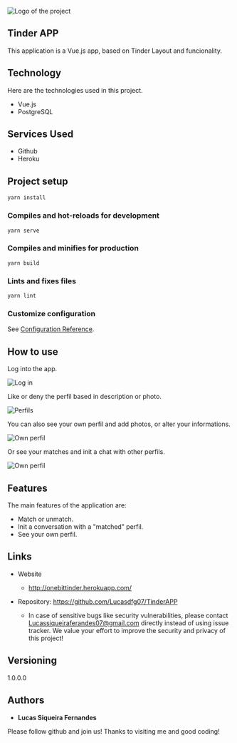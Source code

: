 ![Logo of the project](https://github.com/Lucasdfg07/TinderAPP/blob/master/public/logo.png)


## Tinder APP
This application is a Vue.js app, based on Tinder Layout and funcionality.


## Technology 

Here are the technologies used in this project.

* Vue.js
* PostgreSQL

## Services Used

* Github
* Heroku


## Project setup
```
yarn install
```

### Compiles and hot-reloads for development
```
yarn serve
```

### Compiles and minifies for production
```
yarn build
```

### Lints and fixes files
```
yarn lint
```

### Customize configuration
See [Configuration Reference](https://cli.vuejs.org/config/).

## How to use

Log into the app.

![Log in](https://github.com/Lucasdfg07/TinderAPP/blob/master/public/img1.png)


Like or deny the perfil based in description or photo.

![Perfils](https://github.com/Lucasdfg07/TinderAPP/blob/master/public/img2.png)


You can also see your own perfil and add photos, or alter your informations.

![Own perfil](https://github.com/Lucasdfg07/TinderAPP/blob/master/public/img3.png)


Or see your matches and init a chat with other perfils.

![Own perfil](https://github.com/Lucasdfg07/TinderAPP/blob/master/public/img4.png)

## Features

The main features of the application are:
 - Match or unmatch.
 - Init a conversation with a "matched" perfil.
 - See your own perfil.


## Links
  - Website
    - http://onebittinder.herokuapp.com/
    
    
  - Repository: https://github.com/Lucasdfg07/TinderAPP
    - In case of sensitive bugs like security vulnerabilities, please contact
      Lucassiqueiraferandes07@gmail.com directly instead of using issue tracker. We value your effort
      to improve the security and privacy of this project!

  ## Versioning

  1.0.0.0


  ## Authors

  * **Lucas Siqueira Fernandes** 

  Please follow github and join us!
  Thanks to visiting me and good coding!

